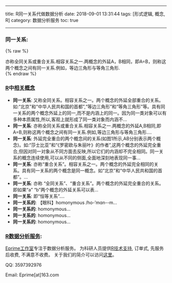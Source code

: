 
---
title: R同一关系代做数据分析
date: 2018-09-01 13:31:44
tags: [形式逻辑, 概念, R]
category: 数据分析服务
toc: true

---



<span></span>
<!-- more -->



### 同一关系:

{% raw %}
<div class="p1">亦称全同关系或重合关系.相容关系之一.两概念的外延A，B相同，即A=B，则称这两个概念之间有同一关系.例如，等边三角形与等角三角形.</div>
{% endraw %}



### [R](/tags/R/)中[相关概念](/categories/数据分析服务)

- **同一关系**: 又称全同关系。相容关系之一。两个概念的外延全部重合的关系。如:“北京”和“中华人民共和国的首都”,“等边三角形”和“等角三角形”等。具有同一关系的两个概念外延上的同一,而不是内涵上的同一。因为同一类对象可以有多种本质属性,所以,客观上就形成了同一类对象而内涵不...
- **同一关系**: 亦称全同关系或重合关系.相容关系之一.两概念的外延A,B相同,即A=B,则称这两个概念之间有同一关系.例如,等边三角形与等角三角形....
- **同一关系**: 外延完全重合的两个概念间的关系(如图1所示,AB分别表示两个概念)。如:“莎士比亚”和“《罗密欧与朱丽叶》的作者”,这两个概念的外延完全重合,但因对同一对象从不同方面去反映,所以它们的内涵却不完全相同。同一关系的概念连续使用,可以从不同的侧面,全面地深刻地表现同一事...
- **同一关系**: 亦称“重合关系”。相容关系之一。两个概念的外延完全相同的关系。具有同一关系的两个概念是同一概念。如“北京”和“中华人民共和国的首都”。...
- **同一关系**: 亦称 “全同关系”、“重合关系”。两个概念的外延完全重合的关系。即如果“a” “b”两个概念的外延关系可以表...
- **同一关系**: 即“恒等关系”....
- **同一关系的**: 【眼科】homonymous /ho-′mɑn--m...
- **同一关系的**: homonymous...
- **同一关系的**: homonymous...
- **同一关系的**: homonymous...




### [R](/tags/R/)[数据分析服务](/categories/数据分析服务/):
[Eprime工作室](http://Eprime.cn/)专注于数据分析服务。
为科研人员提供[R技术支持](http://Eprime.cn/2018/08/18/Eprime工作室R代做服务详情/), 订单式, 先服务后收费, 不满意不收费。
关于我们的简介可以访问[这里](http://Eprime.cn/2018/08/17/关于Eprime工作室/)。

QQ: 3597392976

Email: Eprime[at]163.com


